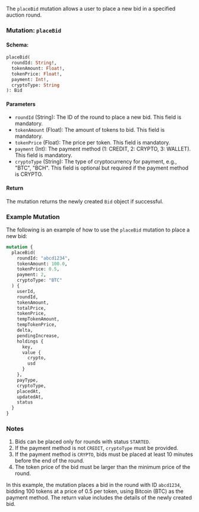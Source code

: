 The `placeBid` mutation allows a user to place a new bid in a specified auction round.

### Mutation: `placeBid`

#### Schema:
```graphql
placeBid(
  roundId: String!,
  tokenAmount: Float!,
  tokenPrice: Float!,
  payment: Int!,
  cryptoType: String
): Bid
```

#### Parameters

- `roundId` (String): The ID of the round to place a new bid. This field is mandatory.
- `tokenAmount` (Float): The amount of tokens to bid. This field is mandatory.
- `tokenPrice` (Float): The price per token. This field is mandatory.
- `payment` (Int): The payment method (1: CREDIT, 2: CRYPTO, 3: WALLET). This field is mandatory.
- `cryptoType` (String): The type of cryptocurrency for payment, e.g., "BTC", "BCH". This field is optional but required if the payment method is CRYPTO.

#### Return

The mutation returns the newly created `Bid` object if successful.

### Example Mutation

The following is an example of how to use the `placeBid` mutation to place a new bid:

```graphql
mutation {
  placeBid(
    roundId: "abcd1234",
    tokenAmount: 100.0,
    tokenPrice: 0.5,
    payment: 2,
    cryptoType: "BTC"
  ) {
    userId,
    roundId,
    tokenAmount,
    totalPrice,
    tokenPrice,
    tempTokenAmount,
    tempTokenPrice,
    delta,
    pendingIncrease,
    holdings {
      key,
      value {
        crypto,
        usd
      }
    },
    payType,
    cryptoType,
    placedAt,
    updatedAt,
    status
  }
}
```

### Notes

1. Bids can be placed only for rounds with status `STARTED`.
2. If the payment method is not `CREDIT`, `cryptoType` must be provided.
3. If the payment method is `CRYPTO`, bids must be placed at least 10 minutes before the end of the round.
4. The token price of the bid must be larger than the minimum price of the round.

In this example, the mutation places a bid in the round with ID `abcd1234`, bidding 100 tokens at a price of 0.5 per token, using Bitcoin (BTC) as the payment method. The return value includes the details of the newly created bid.